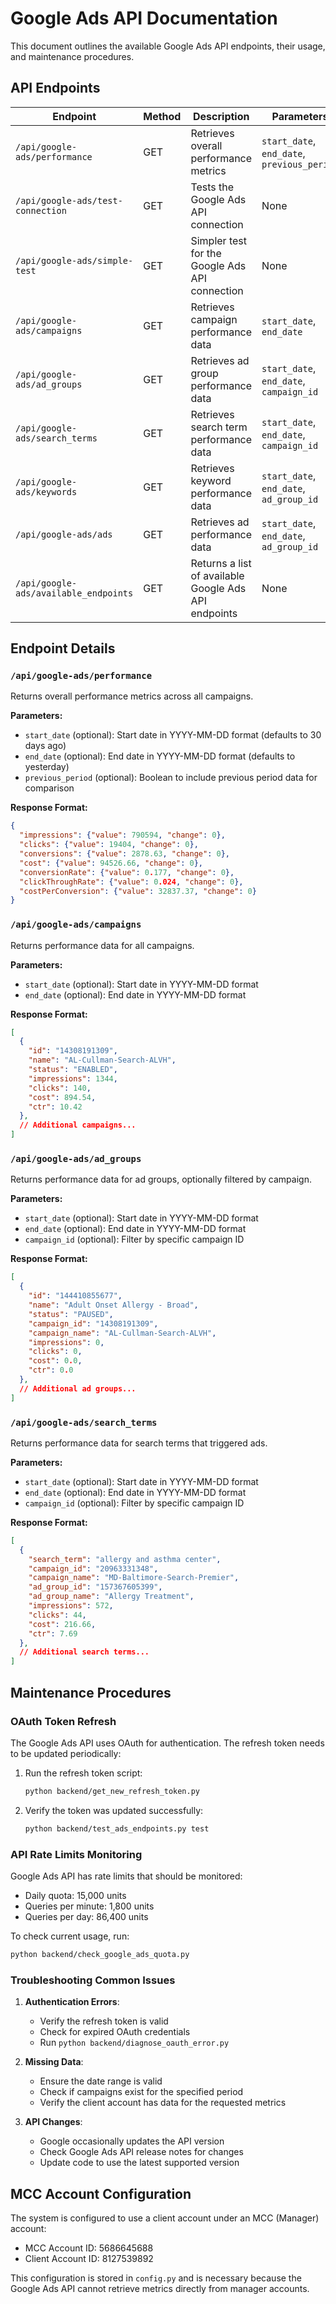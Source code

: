 # Google Ads API Documentation

This document outlines the available Google Ads API endpoints, their usage, and maintenance procedures.

## API Endpoints

| Endpoint | Method | Description | Parameters |
|----------|--------|-------------|------------|
| `/api/google-ads/performance` | GET | Retrieves overall performance metrics | `start_date`, `end_date`, `previous_period` |
| `/api/google-ads/test-connection` | GET | Tests the Google Ads API connection | None |
| `/api/google-ads/simple-test` | GET | Simpler test for the Google Ads API connection | None |
| `/api/google-ads/campaigns` | GET | Retrieves campaign performance data | `start_date`, `end_date` |
| `/api/google-ads/ad_groups` | GET | Retrieves ad group performance data | `start_date`, `end_date`, `campaign_id` |
| `/api/google-ads/search_terms` | GET | Retrieves search term performance data | `start_date`, `end_date`, `campaign_id` |
| `/api/google-ads/keywords` | GET | Retrieves keyword performance data | `start_date`, `end_date`, `ad_group_id` |
| `/api/google-ads/ads` | GET | Retrieves ad performance data | `start_date`, `end_date`, `ad_group_id` |
| `/api/google-ads/available_endpoints` | GET | Returns a list of available Google Ads API endpoints | None |

## Endpoint Details

### `/api/google-ads/performance`

Returns overall performance metrics across all campaigns.

**Parameters:**
- `start_date` (optional): Start date in YYYY-MM-DD format (defaults to 30 days ago)
- `end_date` (optional): End date in YYYY-MM-DD format (defaults to yesterday)
- `previous_period` (optional): Boolean to include previous period data for comparison

**Response Format:**
```json
{
  "impressions": {"value": 790594, "change": 0},
  "clicks": {"value": 19404, "change": 0},
  "conversions": {"value": 2878.63, "change": 0},
  "cost": {"value": 94526.66, "change": 0},
  "conversionRate": {"value": 0.177, "change": 0},
  "clickThroughRate": {"value": 0.024, "change": 0},
  "costPerConversion": {"value": 32837.37, "change": 0}
}
```

### `/api/google-ads/campaigns`

Returns performance data for all campaigns.

**Parameters:**
- `start_date` (optional): Start date in YYYY-MM-DD format
- `end_date` (optional): End date in YYYY-MM-DD format

**Response Format:**
```json
[
  {
    "id": "14308191309",
    "name": "AL-Cullman-Search-ALVH",
    "status": "ENABLED",
    "impressions": 1344,
    "clicks": 140,
    "cost": 894.54,
    "ctr": 10.42
  },
  // Additional campaigns...
]
```

### `/api/google-ads/ad_groups`

Returns performance data for ad groups, optionally filtered by campaign.

**Parameters:**
- `start_date` (optional): Start date in YYYY-MM-DD format
- `end_date` (optional): End date in YYYY-MM-DD format
- `campaign_id` (optional): Filter by specific campaign ID

**Response Format:**
```json
[
  {
    "id": "144410855677",
    "name": "Adult Onset Allergy - Broad",
    "status": "PAUSED",
    "campaign_id": "14308191309",
    "campaign_name": "AL-Cullman-Search-ALVH",
    "impressions": 0,
    "clicks": 0,
    "cost": 0.0,
    "ctr": 0.0
  },
  // Additional ad groups...
]
```

### `/api/google-ads/search_terms`

Returns performance data for search terms that triggered ads.

**Parameters:**
- `start_date` (optional): Start date in YYYY-MM-DD format
- `end_date` (optional): End date in YYYY-MM-DD format
- `campaign_id` (optional): Filter by specific campaign ID

**Response Format:**
```json
[
  {
    "search_term": "allergy and asthma center",
    "campaign_id": "20963331348",
    "campaign_name": "MD-Baltimore-Search-Premier",
    "ad_group_id": "157367605399",
    "ad_group_name": "Allergy Treatment",
    "impressions": 572,
    "clicks": 44,
    "cost": 216.66,
    "ctr": 7.69
  },
  // Additional search terms...
]
```

## Maintenance Procedures

### OAuth Token Refresh

The Google Ads API uses OAuth for authentication. The refresh token needs to be updated periodically:

1. Run the refresh token script:
   ```bash
   python backend/get_new_refresh_token.py
   ```

2. Verify the token was updated successfully:
   ```bash
   python backend/test_ads_endpoints.py test
   ```

### API Rate Limits Monitoring

Google Ads API has rate limits that should be monitored:

- Daily quota: 15,000 units
- Queries per minute: 1,800 units
- Queries per day: 86,400 units

To check current usage, run:
```bash
python backend/check_google_ads_quota.py
```

### Troubleshooting Common Issues

1. **Authentication Errors**:
   - Verify the refresh token is valid
   - Check for expired OAuth credentials
   - Run `python backend/diagnose_oauth_error.py`

2. **Missing Data**:
   - Ensure the date range is valid
   - Check if campaigns exist for the specified period
   - Verify the client account has data for the requested metrics

3. **API Changes**:
   - Google occasionally updates the API version
   - Check Google Ads API release notes for changes
   - Update code to use the latest supported version

## MCC Account Configuration

The system is configured to use a client account under an MCC (Manager) account:

- MCC Account ID: 5686645688
- Client Account ID: 8127539892

This configuration is stored in `config.py` and is necessary because the Google Ads API cannot retrieve metrics directly from manager accounts.